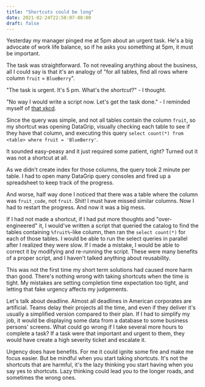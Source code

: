 ```yaml
---
title: "Shortcuts could be long"
date: 2021-02-24T22:58:07-08:00
draft: false
---
```


Yesterday my manager pinged me at 5pm about an urgent task. He's a big advocate of work life balance, so if he asks you something at 5pm, it must be important.

The task was straightforward. To not revealing anything about the business, all I could say is that it's an analogy of "for all tables, find all rows where column `fruit` = `BlueBerry`".

"The task is urgent. It's 5 pm. What's the *shortcut*?" - I thought.

"No way I would write a script now. Let's get the task done." - I reminded myself of [that xkcd](https://xkcd.com/1205/).

Since the query was simple, and not all tables contain the column `fruit`, so my shortcut was opening DataGrip, visually checking each table to see if they have that column, and executing this query `select count(*) from <table> where fruit = 'BlueBerry'`.

It sounded easy-peasy and it just required some patient, right? Turned out it was not a shortcut at all.

As we didn't create index for those columns, the query took 2 minute per table. I had to open many DataGrip query consoles and fired up a spreadsheet to keep track of the progress.

And worse, half way done I noticed that there was a table where the column was `fruit_code`, not `fruit`. Shit! I must have missed similar columns. Now I had to restart the progress. And now it was a big mess.

If I had not made a shortcut, if I had put more thoughts and "over-engineered" it, I would've written a script that queried the catalog to find the tables containing `%fruit%`-like column, then ran the `select count(*)` for each of those tables. I would be able to run the select queries in parallel after I realized they were slow. If I made a mistake, I would be able to correct it by modifying and re-running the script. These were many benefits of a proper script, and I haven't talked anything about reusability.

This was not the first time my short term solutions had caused more harm than good. There's nothing wrong with taking shortcuts when the time is tight. My mistakes are setting completion time expectation too tight, and letting that fake urgency affects my judgements.

Let's talk about deadline. Almost all deadlines in American corporates are artificial. Teams delay their projects all the time, and even if they deliver it's usually a simplified version compared to their plan. If I had to simplify my job, it would be displaying some data from a database to some business persons' screens. What could go wrong if I take several more hours to complete a task? If a task were that important and urgent to them, they would have create a high severity ticket and escalate it.

Urgency does have benefits. For me it could ignite some fire and make me focus easier. But be mindful when you start taking shortcuts. It's not the shortcuts that are harmful, it's the lazy thinking you start having when you say yes to shortcuts. Lazy thinking could lead you to the longer roads, and sometimes the wrong ones.
